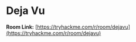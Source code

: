 # Deja Vu

**Room Link:** [https://tryhackme.com/r/room/dejavu](https://tryhackme.com/r/room/dejavu)

